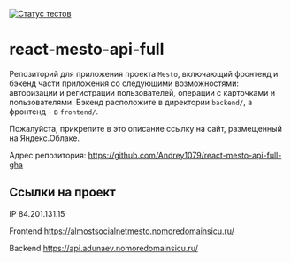 [![Статус тестов](../../actions/workflows/tests.yml/badge.svg)](../../actions/workflows/tests.yml)

# react-mesto-api-full

Репозиторий для приложения проекта `Mesto`, включающий фронтенд и бэкенд части приложения со
следующими возможностями: авторизации и регистрации пользователей, операции с карточками и
пользователями. Бэкенд расположите в директории `backend/`, а фронтенд - в `frontend/`.

Пожалуйста, прикрепите в это описание ссылку на сайт, размещенный на Яндекс.Облаке.

Адрес репозитория: https://github.com/Andrey1079/react-mesto-api-full-gha

## Ссылки на проект

IP 84.201.131.15

Frontend https://almostsocialnetmesto.nomoredomainsicu.ru/

Backend https://api.adunaev.nomoredomainsicu.ru/
